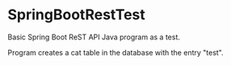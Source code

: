 # SpringBootRestTest

Basic Spring Boot ReST API Java program as a test. 

Program creates a cat table in the database with the entry "test".
